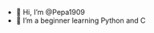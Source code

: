- 👋 Hi, I’m @Pepa1909
- 👀 I’m a beginner learning Python and C

<!---
Pepa1909/Pepa1909 is a ✨ special ✨ repository because its `README.md` (this file) appears on your GitHub profile.
You can click the Preview link to take a look at your changes.
--->
